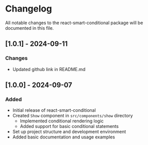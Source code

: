 # Changelog

All notable changes to the react-smart-conditional package will be documented in this file.

## [1.0.1] - 2024-09-11

### Changes

- Updated github link in README.md

## [1.0.0] - 2024-09-07

### Added

- Initial release of react-smart-conditional
- Created `Show` component in `src/components/show` directory
  - Implemented conditional rendering logic
  - Added support for basic conditional statements
- Set up project structure and development environment
- Added basic documentation and usage examples
